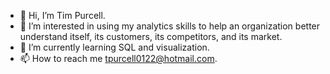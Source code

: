 - 👋 Hi, I’m Tim Purcell.  
- 👀 I’m interested in using my analytics skills to help an organization better understand itself, its customers, its competitors, and its market.  
- 🌱 I’m currently learning SQL and visualization.
- 📫 How to reach me tpurcell0122@hotmail.com.
